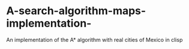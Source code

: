 # A-search-algorithm-maps-implementation-
An implementation of the A* algorithm with real cities of Mexico in clisp
